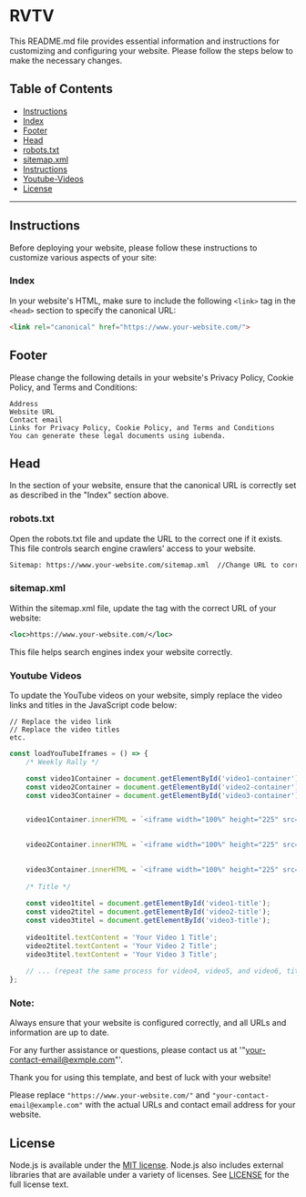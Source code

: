 # RVTV

This README.md file provides essential information and instructions for customizing and configuring your website. Please follow the steps below to make the necessary changes.

## Table of Contents
- [Instructions](#instructions)
- [Index](#index)
- [Footer](#footer)
- [Head](#head)
- [robots.txt](#robotstxt)
- [sitemap.xml](#sitemapxml)
- [Instructions](#note)
- [Youtube-Videos](#youtube-videos)
- [License](#license)

---

## Instructions

Before deploying your website, please follow these instructions to customize various aspects of your site:

### Index

In your website's HTML, make sure to include the following `<link>` tag in the `<head>` section to specify the canonical URL:

```html 
<link rel="canonical" href="https://www.your-website.com/">
```

## Footer
Please change the following details in your website's Privacy Policy, Cookie Policy, and Terms and Conditions:

	Address
	Website URL
	Contact email
	Links for Privacy Policy, Cookie Policy, and Terms and Conditions
	You can generate these legal documents using iubenda.


## Head
In the <head> section of your website, ensure that the canonical URL is correctly set as described in the "Index" section above.






### robots.txt
Open the robots.txt file and update the URL to the correct one if it exists. This file controls search engine crawlers' access to your website.

```txt
Sitemap: https://www.your-website.com/sitemap.xml  //Change URL to correct URL if the correct URL exists
```




### sitemap.xml
Within the sitemap.xml file, update the <loc> tag with the correct URL of your website:

```xml
<loc>https://www.your-website.com/</loc>
```

This file helps search engines index your website correctly.






### Youtube Videos
To update the YouTube videos on your website, simply replace the video links and titles in the JavaScript code below:

    // Replace the video link
    // Replace the video titles
    etc. 
```js
const loadYouTubeIframes = () => {
    /* Weekly Rally */

    const video1Container = document.getElementById('video1-container');
    const video2Container = document.getElementById('video2-container');
    const video3Container = document.getElementById('video3-container');


    video1Container.innerHTML = `<iframe width="100%" height="225" src="YOUR_VIDEO_LINK_HERE" frameborder="0" allow="accelerometer; autoplay; clipboard-write; encrypted-media; gyroscope; picture-in-picture; web-share" allowfullscreen></iframe>`;
    

    video2Container.innerHTML = `<iframe width="100%" height="225" src="YOUR_VIDEO_LINK_HERE" frameborder="0" allow="accelerometer; autoplay; clipboard-write; encrypted-media; gyroscope; picture-in-picture; web-share" allowfullscreen></iframe>`;
    

    video3Container.innerHTML = `<iframe width="100%" height="225" src="YOUR_VIDEO_LINK_HERE" frameborder="0" allow="accelerometer; autoplay; clipboard-write; encrypted-media; gyroscope; picture-in-picture; web-share" allowfullscreen></iframe>`;
    
    /* Title */
    
    const video1titel = document.getElementById('video1-title');
    const video2titel = document.getElementById('video2-title');
    const video3titel = document.getElementById('video3-title');
    
    video1titel.textContent = 'Your Video 1 Title';
    video2titel.textContent = 'Your Video 2 Title';
    video3titel.textContent = 'Your Video 3 Title';
    
    // ... (repeat the same process for video4, video5, and video6, title4, title 5, title 6)
};
```




### Note: 
Always ensure that your website is configured correctly, and all URLs and information are up to date.

For any further assistance or questions, please contact us at '"your-contact-email@exmple.com"'.

Thank you for using this template, and best of luck with your website!


Please replace `"https://www.your-website.com/"` and `"your-contact-email@example.com"` with the actual URLs and contact email address for your website.

## License

Node.js is available under the
[MIT license](https://opensource.org/licenses/MIT). Node.js also includes
external libraries that are available under a variety of licenses.  See
[LICENSE](https://github.com/nodejs/node/blob/HEAD/LICENSE) for the full
license text.
